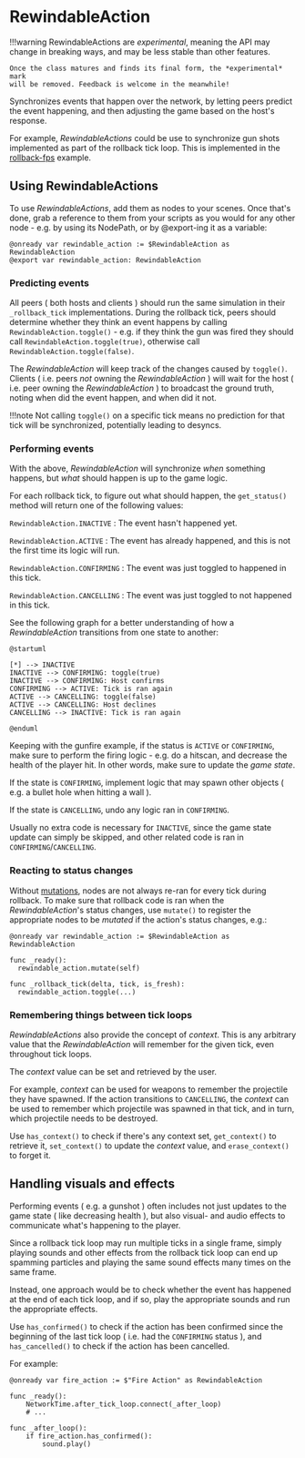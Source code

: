 # RewindableAction

!!!warning
    RewindableActions are *experimental*, meaning the API may change in
    breaking ways, and may be less stable than other features.

    Once the class matures and finds its final form, the *experimental* mark
    will be removed. Feedback is welcome in the meanwhile!

Synchronizes events that happen over the network, by letting peers predict the
event happening, and then adjusting the game based on the host's response.

For example, *RewindableActions* could be use to synchronize gun shots
implemented as part of the rollback tick loop. This is implemented in the
[rollback-fps] example.

## Using RewindableActions

To use *RewindableActions*, add them as nodes to your scenes. Once that's done,
grab a reference to them from your scripts as you would for any other node -
e.g. by using its NodePath, or by @export-ing it as a variable:

```gdscript
@onready var rewindable_action := $RewindableAction as RewindableAction
@export var rewindable_action: RewindableAction
```

### Predicting events

All peers ( both hosts and clients ) should run the same simulation in their
`_rollback_tick` implementations. During the rollback tick, peers should
determine whether they think an event happens by calling
`RewindableAction.toggle()` - e.g. if they think the gun was fired they should
call `RewindableAction.toggle(true)`, otherwise call
`RewindableAction.toggle(false)`.

The *RewindableAction* will keep track of the changes caused by `toggle()`.
Clients ( i.e. peers *not* owning the *RewindableAction* ) will wait for the
host ( i.e. peer owning the *RewindableAction* ) to broadcast the ground truth,
noting when did the event happen, and when did it not.

!!!note
    Not calling `toggle()` on a specific tick means no prediction for that tick
    will be synchronized, potentially leading to desyncs.

### Performing events

With the above, *RewindableAction* will synchronize *when* something happens,
but *what* should happen is up to the game logic.

For each rollback tick, to figure out what should happen, the `get_status()`
method will return one of the following values:

`RewindableAction.INACTIVE`
:   The event hasn't happened yet.

`RewindableAction.ACTIVE`
:   The event has already happened, and this is not the first time its logic
    will run.

`RewindableAction.CONFIRMING`
:   The event was just toggled to happened in this tick.

`RewindableAction.CANCELLING`
:   The event was just toggled to not happened in this tick.

See the following graph for a better understanding of how a *RewindableAction*
transitions from one state to another:

```puml
@startuml

[*] --> INACTIVE
INACTIVE --> CONFIRMING: toggle(true)
INACTIVE --> CONFIRMING: Host confirms
CONFIRMING --> ACTIVE: Tick is ran again
ACTIVE --> CANCELLING: toggle(false)
ACTIVE --> CANCELLING: Host declines
CANCELLING --> INACTIVE: Tick is ran again

@enduml
```

Keeping with the gunfire example, if the status is `ACTIVE` or `CONFIRMING`,
make sure to perform the firing logic - e.g. do a hitscan, and decrease the
health of the player hit. In other words, make sure to update the *game state*.

If the state is `CONFIRMING`, implement logic that may spawn other objects (
e.g. a bullet hole when hitting a wall ).

If the state is `CANCELLING`, undo any logic ran in `CONFIRMING`.

Usually no extra code is necessary for `INACTIVE`, since the game state update
can simply be skipped, and other related code is ran in
`CONFIRMING`/`CANCELLING`.

### Reacting to status changes

Without [mutations], nodes are not always re-ran for every tick during
rollback. To make sure that rollback code is ran when the *RewindableAction*'s
status changes, use `mutate()` to register the appropriate nodes to be
*mutated* if the action's status changes, e.g.:

```gdscript
@onready var rewindable_action := $RewindableAction as RewindableAction

func _ready():
  rewindable_action.mutate(self)

func _rollback_tick(delta, tick, is_fresh):
  rewindable_action.toggle(...)
```

### Remembering things between tick loops

*RewindableActions* also provide the concept of *context*. This is any
arbitrary value that the *RewindableAction* will remember for the given tick,
even throughout tick loops.

The *context* value can be set and retrieved by the user.

For example, *context* can be used for weapons to remember the projectile they
have spawned. If the action transitions to `CANCELLING`, the *context* can be
used to remember which projectile was spawned in that tick, and in turn, which
projectile needs to be destroyed.

Use `has_context()` to check if there's any context set, `get_context()` to
retrieve it, `set_context()` to update the *context* value, and
`erase_context()` to forget it.

## Handling visuals and effects

Performing events ( e.g. a gunshot ) often includes not just updates to the
game state ( like decreasing health ), but also visual- and audio effects to
communicate what's happening to the player.

Since a rollback tick loop may run multiple ticks in a single frame, simply
playing sounds and other effects from the rollback tick loop can end up
spamming particles and playing the same sound effects many times on the same
frame.

Instead, one approach would be to check whether the event has happened at the
end of each tick loop, and if so, play the appropriate sounds and run the
appropriate effects.

Use `has_confirmed()` to check if the action has been confirmed since the
beginning of the last tick loop ( i.e. had the `CONFIRMING` status ), and
`has_cancelled()` to check if the action has been cancelled.

For example:

```gdscript
@onready var fire_action := $"Fire Action" as RewindableAction

func _ready():
	NetworkTime.after_tick_loop.connect(_after_loop)
	# ...

func _after_loop():
	if fire_action.has_confirmed():
		sound.play()
```

[rollback tick loop]: ../guides/network-rollback.md
[rollback-fps]: https://github.com/foxssake/netfox/tree/main/examples/rollback-fps
[mutations]: ../tutorials/modifying-objects-during-rollback.md

